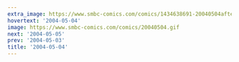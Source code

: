```yaml
---
extra_image: https://www.smbc-comics.com/comics/1434638691-20040504after.png
hovertext: '2004-05-04'
image: https://www.smbc-comics.com/comics/20040504.gif
next: '2004-05-05'
prev: '2004-05-03'
title: '2004-05-04'
---
```

